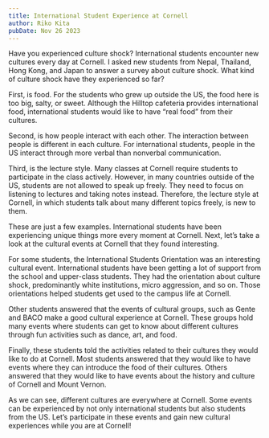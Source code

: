 ```yaml
---
title: International Student Experience at Cornell
author: Riko Kita
pubDate: Nov 26 2023
---
```


Have you experienced culture shock? International students encounter new cultures every day at Cornell. I asked new students from Nepal, Thailand, Hong Kong, and Japan to answer a survey about culture shock. What kind of culture shock have they experienced so far?

First, is food. For the students who grew up outside the US, the food here is too big, salty, or sweet. Although the Hilltop cafeteria provides international food, international students would like to have “real food” from their cultures.

Second, is how people interact with each other. The interaction between people is different in each culture. For international students, people in the US interact through more verbal than nonverbal communication.

Third, is the lecture style. Many classes at Cornell require students to participate in the class actively. However, in many countries outside of the US, students are not allowed to speak up freely. They need to focus on listening to lectures and taking notes instead. Therefore, the lecture style at Cornell, in which students talk about many different topics freely, is new to them.

These are just a few examples. International students have been experiencing unique things more every moment at Cornell. Next, let’s take a look at the cultural events at Cornell that they found interesting.

For some students, the International Students Orientation was an interesting cultural event. International students have been getting a lot of support from the school and upper-class students. They had the orientation about culture shock, predominantly white institutions, micro aggression, and so on. Those orientations helped students get used to the campus life at Cornell.

Other students answered that the events of cultural groups, such as Gente and BACO make a good cultural experience at Cornell. These groups hold many events where students can get to know about different cultures through fun activities such as dance, art, and food.

Finally, these students told the activities related to their cultures they would like to do at Cornell. Most students answered that they would like to have events where they can introduce the food of their cultures. Others answered that they would like to have events about the history and culture of Cornell and Mount Vernon.

As we can see, different cultures are everywhere at Cornell. Some events can be experienced by not only international students but also students from the US. Let’s participate in these events and gain new cultural experiences while you are at Cornell!
